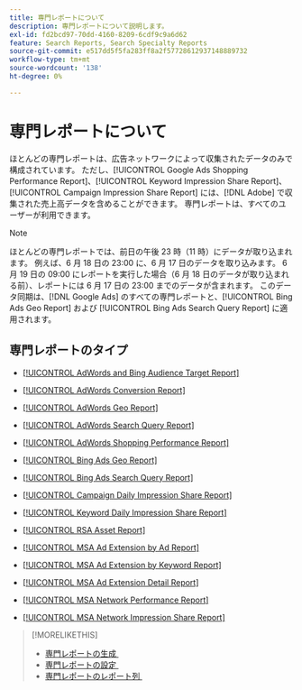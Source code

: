 ```yaml
---
title: 専門レポートについて
description: 専門レポートについて説明します。
exl-id: fd2bcd97-70dd-4160-8209-6cdf9c9a6d62
feature: Search Reports, Search Specialty Reports
source-git-commit: e517dd5f5fa283ff8a2f57728612937148889732
workflow-type: tm+mt
source-wordcount: '138'
ht-degree: 0%

---
```


# 専門レポートについて

ほとんどの専門レポートは、広告ネットワークによって収集されたデータのみで構成されています。 ただし、[!UICONTROL Google Ads Shopping Performance Report]、[!UICONTROL Keyword Impression Share Report]、[!UICONTROL Campaign Impression Share Report] には、[!DNL Adobe] で収集された売上高データを含めることができます。 専門レポートは、すべてのユーザーが利用できます。

>[!NOTE]
>
>ほとんどの専門レポートでは、前日の午後 23 時（11 時）にデータが取り込まれます。 例えば、6 月 18 日の 23:00 に、6 月 17 日のデータを取り込みます。 6 月 19 日の 09:00 にレポートを実行した場合（6 月 18 日のデータが取り込まれる前）、レポートには 6 月 17 日の 23:00 までのデータが含まれます。 このデータ同期は、[!DNL Google Ads] のすべての専門レポートと、[!UICONTROL Bing Ads Geo Report] および [!UICONTROL Bing Ads Search Query Report] に適用されます。

## 専門レポートのタイプ

* [[!UICONTROL AdWords and Bing Audience Target Report]](/help/search-social-commerce/reports/management/specialty/adwords-bing-audience-target-report.md)

* [[!UICONTROL AdWords Conversion Report]](/help/search-social-commerce/reports/management/specialty/adwords-conversion-report.md)

* [[!UICONTROL AdWords Geo Report]](/help/search-social-commerce/reports/management/specialty/adwords-geo-report.md)

* [[!UICONTROL AdWords Search Query Report]](/help/search-social-commerce/reports/management/specialty/adwords-search-query-report.md)

* [[!UICONTROL AdWords Shopping Performance Report]](/help/search-social-commerce/reports/management/specialty/adwords-shopping-performance-report.md)

* [[!UICONTROL Bing Ads Geo Report]](/help/search-social-commerce/reports/management/specialty/bing-ads-geo-report.md)

* [[!UICONTROL Bing Ads Search Query Report]](/help/search-social-commerce/reports/management/specialty/bing-ads-search-query-report.md)

* [[!UICONTROL Campaign Daily Impression Share Report]](/help/search-social-commerce/reports/management/specialty/campaign-daily-impression-share-report.md)

* [[!UICONTROL Keyword Daily Impression Share Report]](/help/search-social-commerce/reports/management/specialty/keyword-daily-impression-share-report.md)

* [[!UICONTROL RSA Asset Report]](/help/search-social-commerce/reports/management/specialty/rsa-asset-report.md)

* [[!UICONTROL MSA Ad Extension by Ad Report]](msa-ad-extension-detail-report.md)

* [[!UICONTROL MSA Ad Extension by Keyword Report]](msa-ad-extension-by-keyword-report.md)

* [[!UICONTROL MSA Ad Extension Detail Report]](msa-ad-extension-by-ad-report.md)

* [[!UICONTROL MSA Network Performance Report]](msa-network-performance-report.md)

* [[!UICONTROL MSA Network Impression Share Report]](msa-network-impression-share-report.md)

>[!MORELIKETHIS]
>
>* [&#x200B; 専門レポートの生成 &#x200B;](/help/search-social-commerce/reports/management/specialty/specialty-report-generate.md)
>* [&#x200B; 専門レポートの設定 &#x200B;](/help/search-social-commerce/reports/management/specialty/specialty-report-settings.md)
>* [&#x200B; 専門レポートのレポート列 &#x200B;](/help/search-social-commerce/reports/management/specialty/specialty-report-columns.md)
